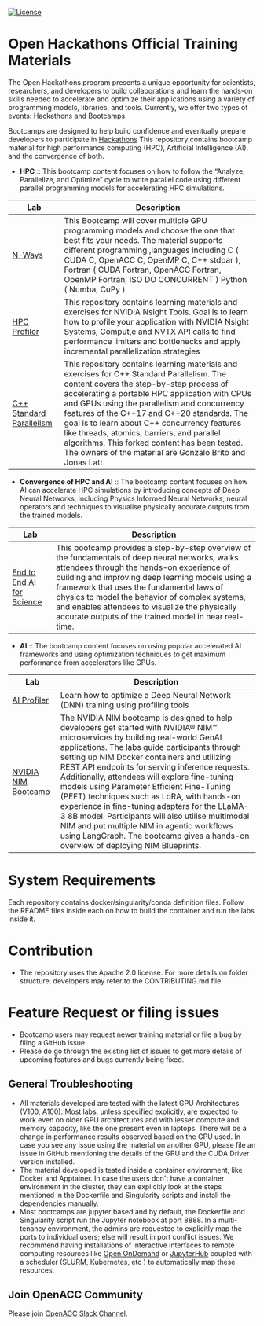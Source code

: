 [![License](https://img.shields.io/badge/License-Apache%202.0-blue.svg)](https://opensource.org/licenses/Apache-2.0) 


#  Open Hackathons Official Training Materials

The Open Hackathons program presents a unique opportunity for scientists, researchers, and developers to build collaborations and learn the hands-on skills needed to accelerate and optimize their applications using a variety of programming models, libraries, and tools. Currently, we offer two types of events: Hackathons and Bootcamps.

Bootcamps are designed to help build confidence and eventually prepare developers to participate in [Hackathons](http://openhackathons.org/)
This repository contains bootcamp material for high performance computing (HPC), Artificial Intelligence (AI), and the convergence of both.

- __HPC__ :: 
This bootcamp content focuses on how to follow the “Analyze, Parallelize, and Optimize” cycle to write parallel code using different parallel programming models for accelerating HPC simulations.

| Lab      | Description |
| ----------- | ----------- |
| [N-Ways](https://github.com/openhackathons-org/nways_accelerated_programming)      | This Bootcamp will cover multiple GPU programming models and choose the one that best fits your needs. The material supports different programming ,languages including C ( CUDA C, OpenACC C, OpenMP C, C++ stdpar ),  Fortran ( CUDA Fortran, OpenACC Fortran, OpenMP Fortran, ISO DO CONCURRENT ) Python ( Numba, CuPy )       |
| [HPC Profiler](https://github.com/openhackathons-org/HPC_Profiler)  | This repository contains learning materials and exercises for NVIDIA Nsight Tools. Goal is to learn how to profile your application with NVIDIA Nsight Systems, Comput,e and NVTX API calls to find performance limiters and bottlenecks and apply incremental parallelization strategies |
| [C++ Standard Parallelism](https://github.com/openhackathons-org/cpp_hpc_tutorial)  | This repository contains learning materials and exercises for C++ Standard Parallelism. The content covers the step-by-step process of accelerating a portable HPC application with CPUs and GPUs using the parallelism and concurrency features of the C++17 and C++20 standards. The goal is to learn about C++ concurrency features like threads, atomics, barriers, and parallel algorithms. This forked content has been tested. The owners of the material are Gonzalo Brito and Jonas Latt|


- __Convergence of HPC and AI__ :: 
The bootcamp content focuses on how AI can accelerate HPC simulations by introducing concepts of Deep Neural Networks, including Physics Informed Neural Networks, neural operators and techniques to visualise physically accurate outputs from the trained models. 

| Lab      | Description |
| ----------- | ----------- |
| [End to End AI for Science](https://github.com/openhackathons-org/End-to-End-AI-for-Science)      | This bootcamp provides a step-by-step overview of the fundamentals of deep neural networks, walks attendees through the hands-on experience of building and improving deep learning models using a framework that uses the fundamental laws of physics to model the behavior of complex systems, and enables attendees to visualize the physically accurate outputs of the trained model in near real-time. |


- __AI__ ::
The bootcamp content focuses on using popular accelerated AI frameworks and using optimization techniques to get maximum performance from accelerators like GPUs.


| Lab      | Description |
| ----------- | ----------- |
| [AI Profiler](https://github.com/openhackathons-org/AI-Profiler)   | Learn how to optimize a Deep Neural Network (DNN) training  using profiling tools   |
| [NVIDIA NIM Bootcamp](https://github.com/openhackathons-org/NIM-Bootcamp) | The NVIDIA NIM bootcamp is designed to help developers get started with NVIDIA® NIM™ microservices by building real-world GenAI applications. The labs guide participants through setting up NIM Docker containers and utilizing REST API endpoints for serving inference requests. Additionally, attendees will explore fine-tuning models using Parameter Efficient Fine-Tuning (PEFT) techniques such as LoRA, with hands-on experience in fine-tuning adapters for the LLaMA-3 8B model. Participants will also utilise multimodal NIM and put multiple NIM in agentic workflows using LangGraph. The bootcamp gives a hands-on overview of deploying NIM Blueprints. |


# System Requirements
Each repository contains docker/singularity/conda definition files. Follow the README files inside each on how to build the container and run the labs inside it.

# Contribution
- The repository uses the Apache 2.0 license. For more details on folder structure, developers may refer to the CONTRIBUTING.md file.

# Feature Request or filing issues
- Bootcamp users may request newer training material or file a bug by filing a GitHub issue
- Please do go through the existing list of issues to get more details of upcoming features and bugs currently being fixed.

## General Troubleshooting

- All materials developed are tested with the latest GPU Architectures (V100, A100). Most labs, unless specified explicitly, are expected to work even on older GPU architectures and with lesser compute and memory capacity, like the one present even in laptops. There will be a change in performance results observed based on the GPU used. In case you see any issue using the material on another GPU, please file an issue in GitHub mentioning the details of the GPU and the CUDA Driver version installed.
- The material developed is tested inside a container environment, like Docker and Apptainer. In case the users don't have a container environment in the cluster, they can explicitly look at the steps mentioned in the Dockerfile and Singularity scripts and install the dependencies manually.
- Most bootcamps are jupyter based and by default, the Dockerfile and Singularity script run the Jupyter notebook at port 8888. In a multi-tenancy environment, the admins are requested to explicitly map the ports to individual users; else will result in port conflict issues. We recommend having installations of interactive interfaces to remote computing resources like [Open OnDemand](https://openondemand.org/) or [JupyterHub](https://jupyter.org/hub) coupled with a scheduler (SLURM, Kubernetes, etc ) to automatically map these resources. 

## Join OpenACC Community
Please join [OpenACC Slack Channel](https://openacclang.slack.com/messages/openaccusergroup).
